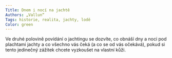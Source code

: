 ```yaml
---
Title: Dnem i nocí na jachtě
Authors: „Vallun“
Tags: historie, realita, jachty, lodě
Color: green
---
```

Ve druhé polovině povídání o jachtingu se
dozvíte, co obnáší dny a noci pod plachtami
jachty a co všechno vás čeká (a co se
od vás očekává), pokud si tento jedinečný
zážitek chcete vyzkoušet na vlastní kůži.
